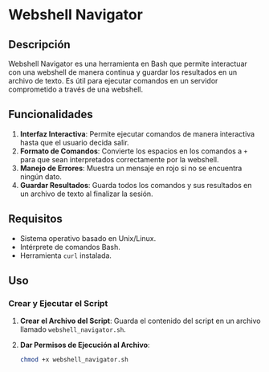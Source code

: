 # Webshell Navigator

## Descripción

Webshell Navigator es una herramienta en Bash que permite interactuar con una webshell de manera continua y guardar los resultados en un archivo de texto. Es útil para ejecutar comandos en un servidor comprometido a través de una webshell.

## Funcionalidades

1. **Interfaz Interactiva**: Permite ejecutar comandos de manera interactiva hasta que el usuario decida salir.
2. **Formato de Comandos**: Convierte los espacios en los comandos a `+` para que sean interpretados correctamente por la webshell.
3. **Manejo de Errores**: Muestra un mensaje en rojo si no se encuentra ningún dato.
4. **Guardar Resultados**: Guarda todos los comandos y sus resultados en un archivo de texto al finalizar la sesión.

## Requisitos

- Sistema operativo basado en Unix/Linux.
- Intérprete de comandos Bash.
- Herramienta `curl` instalada.

## Uso

### Crear y Ejecutar el Script

1. **Crear el Archivo del Script**:
   Guarda el contenido del script en un archivo llamado `webshell_navigator.sh`.

2. **Dar Permisos de Ejecución al Archivo**:
   ```bash
   chmod +x webshell_navigator.sh

